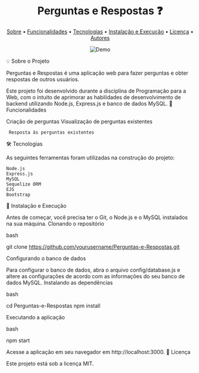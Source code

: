 <p align="center">
  
</p>
<h1 align="center">Perguntas e Respostas ❓</h1>

<p align="center">
  <a href="#-sobre-o-projeto">Sobre</a> •
  <a href="#-funcionalidades">Funcionalidades</a> •
  <a href="#-tecnologias">Tecnologias</a> •
  <a href="#-instalação-e-execução">Instalação e Execução</a> •
  <a href="#-licença">Licença</a> •
  <a href="#-autores">Autores</a>
</p>
<p align="center">
  <img src="./public/images/demo.gif" alt="Demo">
</p>
💡 Sobre o Projeto

Perguntas e Respostas é uma aplicação web para fazer perguntas e obter respostas de outros usuários.

Este projeto foi desenvolvido durante a disciplina de Programação para a Web, com o intuito de aprimorar as habilidades de desenvolvimento de backend utilizando Node.js, Express.js e banco de dados MySQL.
📌 Funcionalidades

 Criação de perguntas
 Visualização de perguntas existentes

     Resposta às perguntas existentes

🛠 Tecnologias

As seguintes ferramentas foram utilizadas na construção do projeto:

    Node.js
    Express.js
    MySQL
    Sequelize ORM
    EJS
    Bootstrap

🚀 Instalação e Execução

Antes de começar, você precisa ter o Git, o Node.js e o MySQL instalados na sua máquina.
Clonando o repositório

bash

git clone https://github.com/yourusername/Perguntas-e-Respostas.git

Configurando o banco de dados

Para configurar o banco de dados, abra o arquivo config/database.js e altere as configurações de acordo com as informações do seu banco de dados MySQL.
Instalando as dependências

bash

cd Perguntas-e-Respostas
npm install

Executando a aplicação

bash

npm start

Acesse a aplicação em seu navegador em http://localhost:3000.
📝 Licença

Este projeto está sob a licença MIT.


    
